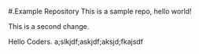 #.Example Repository
This is a sample repo, hello world!

This is a second change.

Hello Coders.
a;slkjdf;askjdf;aksjd;fkajsdf
